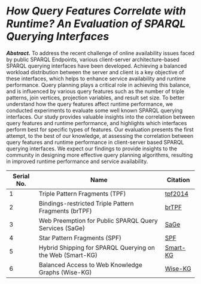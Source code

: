 # **_How Query Features Correlate with Runtime? An Evaluation of SPARQL Querying Interfaces_**
___Abstract.___
To address the recent challenge of online availability issues faced by public SPARQL Endpoints, various client-server architecture-based SPARQL querying interfaces have been developed. Achieving a balanced workload distribution between the server and client is a key objective of these interfaces, which helps to enhance service availability and runtime performance. Query planning plays a critical role in achieving this balance, and is influenced by various query features such as the number of triple patterns, join vertices, projection variables, and result set size. To better understand how the query features affect runtime performance, we conducted experiments to evaluate some well known SPARQL querying interfaces. Our study provides valuable insights into the correlation between query features and runtime performance, and highlights which interfaces perform best for specific types of features. Our evaluation presents the first attempt, to the best of our knowledge, at assessing the correlation between query features and runtime performance in client-server based SPARQL querying interfaces. We expect our findings to provide insights to the community in designing more effective query planning algorithms, resulting in improved runtime performance and service availability.

| Serial No. | Name                                            | Citation                                                     |
|------------|-------------------------------------------------|--------------------------------------------------------------|
| 1          | Triple Pattern Fragments (TPF)                | [tpf2014](http://example.com)                                |
| 2          | Bindings-restricted Triple Pattern Fragments (brTPF) | [brTPF](http://example.com) |
| 3          | Web Preemption for Public SPARQL Query Services (SaGe) | [SaGe](http://example.com) |
| 4          | Star Pattern Fragments (SPF)                   | [SPF](http://example.com)                                    |
| 5          | Hybrid Shipping for SPARQL Querying on the Web (Smart-KG) | [Smart-KG](http://example.com)                     |
| 6          | Balanced Access to Web Knowledge Graphs (Wise-KG) | [Wise-KG](http://example.com)                         |
